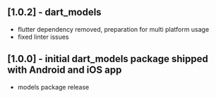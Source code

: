 ## [1.0.2] - dart_models

* flutter dependency removed, preparation for multi platform usage
* fixed linter issues

## [1.0.0] - initial dart_models package shipped with Android and iOS app

* models package release
